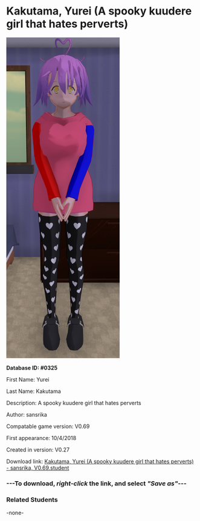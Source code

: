 # Kakutama, Yurei (A spooky kuudere girl that hates perverts)

<img src="../../Files/Images/Kakutama, Yurei (A spooky kuudere girl that hates perverts).png" title="Kakutama, Yurei (A spooky kuudere girl that hates perverts) - sansrika, V0.69">

**Database ID: #0325**

First Name: Yurei

Last Name: Kakutama

Description: A spooky kuudere girl that hates perverts

Author: sansrika

Compatable game version: V0.69

First appearance: 10/4/2018

Created in version: V0.27

Download link: <a href="https://raw.githubusercontent.com/Arbiter1223/Daigaku-Gurashi-Custom-Students/master/Files/Student%20Files/Kakutama%2C%20Yurei%20(A%20spooky%20kuudere%20girl%20that%20hates%20perverts)%20-%20sansrika%2C%20V0.69.student">Kakutama, Yurei (A spooky kuudere girl that hates perverts) - sansrika, V0.69.student</a>

### ---**To download, _right-click_ the link, and select _"Save as"_**---

### Related Students

-none-
